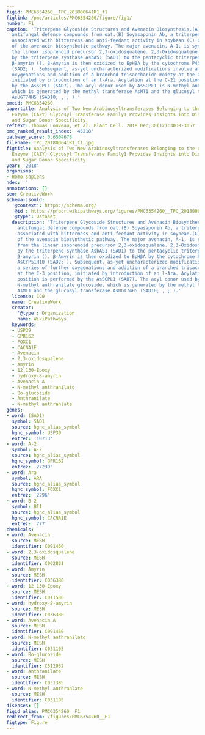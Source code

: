 ```yaml
---
figid: PMC6354260__TPC_201800641R1_f1
figlink: /pmc/articles/PMC6354260/figure/fig1/
number: F1
caption: 'Triterpene Glycoside Structures and Avenacin Biosynthesis.(A) Avenacins:
  antifungal defense compounds from oat.(B) Soyasaponin Ab, a triterpene glycoside
  associated with bitterness and anti-feedant activity in soybean.(C) Current understanding
  of the avenacin biosynthetic pathway. The major avenacin, A-1, is synthesized from
  the linear isoprenoid precursor 2,3-oxidosqualene. 2,3-Oxidosqualene is cyclized
  by the triterpene synthase AsbAS1 (SAD1) to the pentacyclic triterpene scaffold
  β-amyrin (). β-Amyrin is then oxidized to EpHβA by the cytochrome P450 enzyme AsCYP51H10
  (SAD2; ). Subsequent, as-yet uncharacterized modifications involve a series of further
  oxygenations and addition of a branched trisaccharide moiety at the C-3 position,
  initiated by introduction of an l-Ara. Acylation at the C-21 position is performed
  by the AsSCPL1 (SAD7). The acyl donor used by AsSCPL1 is N-methyl anthranilate glucoside,
  which is generated by the methyl transferase AsMT1 and the glucosyl transferase
  AsUGT74H5 (SAD10; , ; ).'
pmcid: PMC6354260
papertitle: Analysis of Two New Arabinosyltransferases Belonging to the Carbohydrate-Active
  Enzyme (CAZY) Glycosyl Transferase Family1 Provides Insights into Disease Resistance
  and Sugar Donor Specificity.
reftext: Thomas Louveau, et al. Plant Cell. 2018 Dec;30(12):3038-3057.
pmc_ranked_result_index: '45218'
pathway_score: 0.6504678
filename: TPC_201800641R1_f1.jpg
figtitle: Analysis of Two New Arabinosyltransferases Belonging to the Carbohydrate-Active
  Enzyme (CAZY) Glycosyl Transferase Family1 Provides Insights into Disease Resistance
  and Sugar Donor Specificity
year: '2018'
organisms:
- Homo sapiens
ndex: ''
annotations: []
seo: CreativeWork
schema-jsonld:
  '@context': https://schema.org/
  '@id': https://pfocr.wikipathways.org/figures/PMC6354260__TPC_201800641R1_f1.html
  '@type': Dataset
  description: 'Triterpene Glycoside Structures and Avenacin Biosynthesis.(A) Avenacins:
    antifungal defense compounds from oat.(B) Soyasaponin Ab, a triterpene glycoside
    associated with bitterness and anti-feedant activity in soybean.(C) Current understanding
    of the avenacin biosynthetic pathway. The major avenacin, A-1, is synthesized
    from the linear isoprenoid precursor 2,3-oxidosqualene. 2,3-Oxidosqualene is cyclized
    by the triterpene synthase AsbAS1 (SAD1) to the pentacyclic triterpene scaffold
    β-amyrin (). β-Amyrin is then oxidized to EpHβA by the cytochrome P450 enzyme
    AsCYP51H10 (SAD2; ). Subsequent, as-yet uncharacterized modifications involve
    a series of further oxygenations and addition of a branched trisaccharide moiety
    at the C-3 position, initiated by introduction of an l-Ara. Acylation at the C-21
    position is performed by the AsSCPL1 (SAD7). The acyl donor used by AsSCPL1 is
    N-methyl anthranilate glucoside, which is generated by the methyl transferase
    AsMT1 and the glucosyl transferase AsUGT74H5 (SAD10; , ; ).'
  license: CC0
  name: CreativeWork
  creator:
    '@type': Organization
    name: WikiPathways
  keywords:
  - USP39
  - GPR162
  - FOXC1
  - CACNA1E
  - Avenacin
  - 2,3-oxidosqualene
  - Amyrin
  - 12,130-Epoxy
  - hydroxy-8-amyrin
  - Avenacin A
  - N-methyl anthranilato
  - Bo-glucoside
  - Anthranilate
  - N-methyl anthranlate
genes:
- word: (SAD1)
  symbol: SAD1
  source: hgnc_alias_symbol
  hgnc_symbol: USP39
  entrez: '10713'
- word: A-2
  symbol: A-2
  source: hgnc_alias_symbol
  hgnc_symbol: GPR162
  entrez: '27239'
- word: Ara
  symbol: ARA
  source: hgnc_alias_symbol
  hgnc_symbol: FOXC1
  entrez: '2296'
- word: B-2
  symbol: BII
  source: hgnc_alias_symbol
  hgnc_symbol: CACNA1E
  entrez: '777'
chemicals:
- word: Avenacin
  source: MESH
  identifier: C091460
- word: 2,3-oxidosqualene
  source: MESH
  identifier: C002821
- word: Amyrin
  source: MESH
  identifier: C036380
- word: 12,130-Epoxy
  source: MESH
  identifier: C011580
- word: hydroxy-8-amyrin
  source: MESH
  identifier: C036380
- word: Avenacin A
  source: MESH
  identifier: C091460
- word: N-methyl anthranilato
  source: MESH
  identifier: C031105
- word: Bo-glucoside
  source: MESH
  identifier: C512032
- word: Anthranilate
  source: MESH
  identifier: C031385
- word: N-methyl anthranlate
  source: MESH
  identifier: C031105
diseases: []
figid_alias: PMC6354260__F1
redirect_from: /figures/PMC6354260__F1
figtype: Figure
---
```

